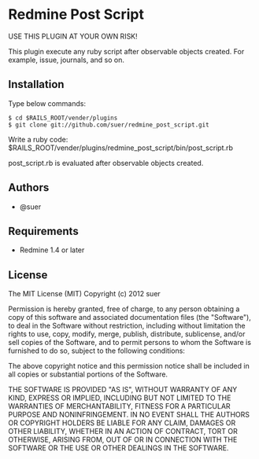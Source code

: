 Redmine Post Script
========================================
USE THIS PLUGIN AT YOUR OWN RISK!

This plugin execute any ruby script after observable objects created. 
For example, issue, journals, and so on.

Installation
-----------------------------
Type below commands:

    $ cd $RAILS_ROOT/vender/plugins
    $ git clone git://github.com/suer/redmine_post_script.git

Write a ruby code: $RAILS_ROOT/vender/plugins/redmine_post_script/bin/post_script.rb

post_script.rb is evaluated after observable objects created.

Authors
-----------------------------

* @suer

Requirements
----------------------------

* Redmine 1.4 or later

License
----------------------------
The MIT License (MIT) Copyright (c) 2012 suer

Permission is hereby granted, free of charge, to any person obtaining a copy of this software and associated documentation files (the "Software"), to deal in the Software without restriction, including without limitation the rights to use, copy, modify, merge, publish, distribute, sublicense, and/or sell copies of the Software, and to permit persons to whom the Software is furnished to do so, subject to the following conditions:

The above copyright notice and this permission notice shall be included in all copies or substantial portions of the Software.

THE SOFTWARE IS PROVIDED "AS IS", WITHOUT WARRANTY OF ANY KIND, EXPRESS OR IMPLIED, INCLUDING BUT NOT LIMITED TO THE WARRANTIES OF MERCHANTABILITY, FITNESS FOR A PARTICULAR PURPOSE AND NONINFRINGEMENT. IN NO EVENT SHALL THE AUTHORS OR COPYRIGHT HOLDERS BE LIABLE FOR ANY CLAIM, DAMAGES OR OTHER LIABILITY, WHETHER IN AN ACTION OF CONTRACT, TORT OR OTHERWISE, ARISING FROM, OUT OF OR IN CONNECTION WITH THE SOFTWARE OR THE USE OR OTHER DEALINGS IN THE SOFTWARE.

